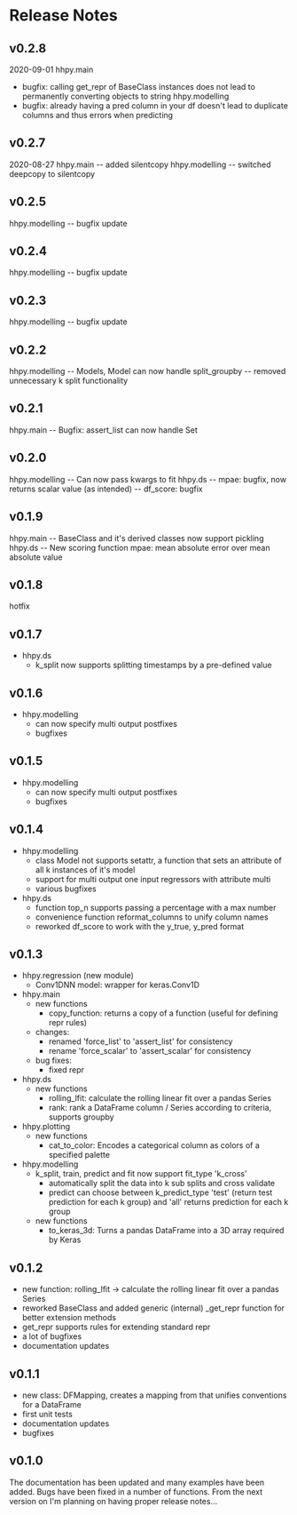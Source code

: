 # Release Notes

## v0.2.8
2020-09-01
hhpy.main
- bugfix: calling get_repr of BaseClass instances does not lead to permanently converting objects to string
hhpy.modelling
- bugfix: already having a pred column in your df doesn't lead to duplicate columns and thus errors when predicting

## v0.2.7
2020-08-27
hhpy.main
-- added silentcopy
hhpy.modelling
-- switched deepcopy to silentcopy

## v0.2.5
hhpy.modelling
-- bugfix update

## v0.2.4
hhpy.modelling
-- bugfix update

## v0.2.3
hhpy.modelling
-- bugfix update

## v0.2.2
hhpy.modelling
-- Models, Model can now handle split_groupby
-- removed unnecessary k split functionality

## v0.2.1
hhpy.main
-- Bugfix: assert_list can now handle Set

## v0.2.0
hhpy.modelling
-- Can now pass kwargs to fit
hhpy.ds
-- mpae: bugfix, now returns scalar value (as intended)
-- df_score: bugfix

## v0.1.9
hhpy.main
-- BaseClass and it's derived classes now support pickling
hhpy.ds
-- New scoring function mpae: mean absolute error over mean absolute value

## v0.1.8
hotfix

## v0.1.7
- hhpy.ds
  - k_split now supports splitting timestamps by a pre-defined value

## v0.1.6
- hhpy.modelling
  - can now specify multi output postfixes
  - bugfixes

## v0.1.5
- hhpy.modelling
  - can now specify multi output postfixes
  - bugfixes

## v0.1.4
- hhpy.modelling
  - class Model not supports setattr, a function that sets an attribute of all k instances of it's model
  - support for multi output one input regressors with attribute multi
  - various bugfixes
- hhpy.ds
  - function top_n supports passing a percentage with a max number
  - convenience function reformat_columns to unify column names
  - reworked df_score to work with the y_true, y_pred format

## v0.1.3
- hhpy.regression (new module)
  - Conv1DNN model: wrapper for keras.Conv1D
- hhpy.main
  - new functions
    - copy_function: returns a copy of a function (useful for defining repr rules) 
  - changes:
    - renamed 'force_list' to 'assert_list' for consistency
    - rename 'force_scalar' to 'assert_scalar' for consistency
  - bug fixes:
    - fixed repr
- hhpy.ds
  - new functions
    - rolling_lfit: calculate the rolling linear fit over a pandas Series
    - rank: rank a DataFrame column / Series according to criteria, supports groupby
- hhpy.plotting
  - new functions
    - cat_to_color: Encodes a categorical column as colors of a specified palette
- hhpy.modelling
  - k_split, train, predict and fit now support fit_type 'k_cross'
    - automatically split the data into k sub splits and cross validate
    - predict can choose between k_predict_type 'test' (return test prediction for each k group) and 'all' returns
      prediction for each k group
  - new functions
    - to_keras_3d: Turns a pandas DataFrame into a 3D array required by Keras

## v0.1.2
- new function: rolling_lfit -> calculate the rolling linear fit over a pandas Series
- reworked BaseClass and added generic (internal) _get_repr function for better extension methods
- get_repr supports rules for extending standard repr
- a lot of bugfixes
- documentation updates

## v0.1.1
- new class: DFMapping, creates a mapping from that unifies conventions for a DataFrame
- first unit tests
- documentation updates
- bugfixes

## v0.1.0
The documentation has been updated and many examples have been added. Bugs have been fixed in a number of functions. 
From the next version on I'm planning on having proper release notes...